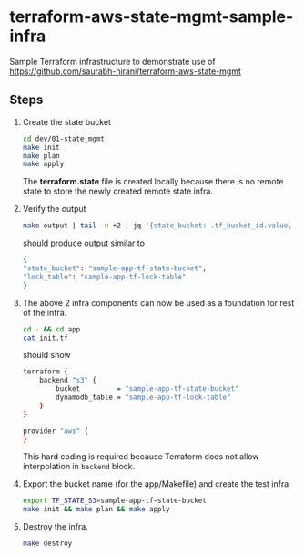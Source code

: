 # terraform-aws-state-mgmt-sample-infra

Sample Terraform infrastructure to demonstrate use of https://github.com/saurabh-hirani/terraform-aws-state-mgmt

## Steps

1. Create the state bucket

    ```sh
    cd dev/01-state_mgmt
    make init
    make plan
    make apply
    ```

    The **terraform.state** file is created locally because there is no remote state to
    store the newly created remote state infra.

2. Verify the output

    ```sh
    make output | tail -n +2 | jq '{state_bucket: .tf_bucket_id.value, lock_table: .tf_lock_table_name.value[0]}'
    ```

    should produce output similar to

    ```sh
    {
    "state_bucket": "sample-app-tf-state-bucket",
    "lock_table": "sample-app-tf-lock-table"
    }
    ```

3. The above 2 infra components can now be used as a foundation for rest of the infra.

    ```sh
    cd - && cd app
    cat init.tf
    ```

    should show

    ```sh
    terraform {
        backend "s3" {
            bucket         = "sample-app-tf-state-bucket"
            dynamodb_table = "sample-app-tf-lock-table"
        }
    }

    provider "aws" {
    }
    ```

    This hard coding is required because Terraform does not allow interpolation in ```backend``` block.

4. Export the bucket name (for the app/Makefile) and create the test infra

    ```sh
    export TF_STATE_S3=sample-app-tf-state-bucket
    make init && make plan && make apply
    ```

5. Destroy the infra.

    ```sh
    make destroy
    ```
